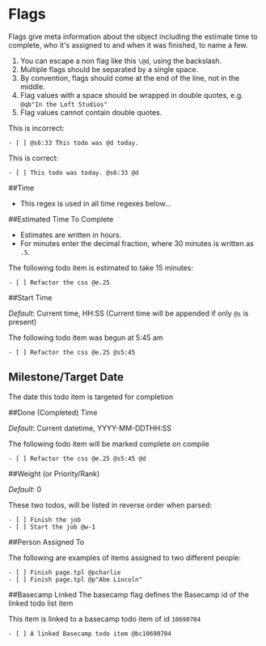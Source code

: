 # Flags
Flags give meta information about the object including the estimate time to complete, who it's assigned to and when it was finished, to name a few.

1. You can escape a non flag like this `\@d`, using the backslash.
1. Multiple flags should be separated by a single space.
2. By convention, flags should come at the end of the line, not in the middle.
3. Flag values with a space should be wrapped in double quotes, e.g. `@qb"In the Loft Studios"`
4. Flag values cannot contain double quotes.

This is incorrect:

    - [ ] @s6:33 This todo was @d today.
    
This is correct:

    - [ ] This todo was today. @s6:33 @d

##Time

* This regex is used in all time regexes below...

##Estimated Time To Complete

* Estimates are written in hours.
* For minutes enter the decimal fraction, where 30 minutes is written as `.5`.

The following todo item is estimated to take 15 minutes:

    - [ ] Refactor the css @e.25

##Start Time

_Default_: Current time, HH:SS (Current time will be appended if only `@s` is present)

The following todo item was begun at 5:45 am

    - [ ] Refactor the css @e.25 @s5:45
    
## Milestone/Target Date

The date this todo item is targeted for completion

##Done (Completed) Time

_Default_: Current datetime, YYYY-MM-DDTHH:SS

The following todo item will be marked complete on compile

    - [ ] Refactor the css @e.25 @s5:45 @d
    
##Weight (or Priority/Rank)

_Default_: 0

These two todos, will be listed in reverse order when parsed:

    - [ ] Finish the job
    - [ ] Start the job @w-1

##Person Assigned To

The following are examples of items assigned to two different people:

    - [ ] Finish page.tpl @pcharlie
    - [ ] Finish page.tpl @p"Abe Lincoln"
    
##Basecamp Linked
The basecamp flag defines the Basecamp id of the linked todo list item

This item is linked to a basecamp todo item of id `10690704`

    - [ ] A linked Basecamp todo item @bc10690704